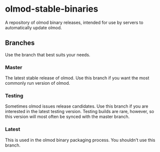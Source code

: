 # olmod-stable-binaries

A repository of olmod binary releases, intended for use by servers to automatically update olmod.

## Branches

Use the branch that best suits your needs.

### Master

The latest stable release of olmod.  Use this branch if you want the most commonly run version of olmod.

### Testing

Sometimes olmod issues release candidates.  Use this branch if you are interested in the latest testing version.  Testing builds are rare, however, so this version will most often be synced with the master branch.

### Latest

This is used in the olmod binary packaging process.  You shouldn't use this branch.
